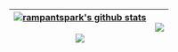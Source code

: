 | <a href="https://github.com/rampantspark/github-readme-stats"> <img align="center" src="https://github-readme-stats-rampant.vercel.app/api?username=rampantspark&hide_title=true&show_icons=true&include_all_commits=true&bg_color=462570&text_color=D5629B&title_color=D5629B&icon_color=D5629B&hide_border=true&card_width=200px" alt="rampantspark's github stats"/> </a> <br/><br/> <a href="https://github.com/rampantspark/rampant-dots"> <img align="center" src="https://github-readme-stats-rampant.vercel.app/api/pin/?username=rampantspark&repo=rampant-dots&hide_border=true&bg_color=462570&text_color=D5629B&title_color=D5629B&icon_color=D5629B&card_width=400px" /> </a> | <a href="https://github.com/rampantspark/github-readme-stats"> <img align="center" src="https://github-readme-stats-rampant.vercel.app/api/top-langs/?username=rampantspark&layout=pie&hide_border=true&langs_count=10&hide=css,html,asp.net&bg_color=462570&text_color=D5629B&title_color=D5629B&icon_color=D5629B&card_width=400px" /> </a> |
| ------------- | ------------- |
